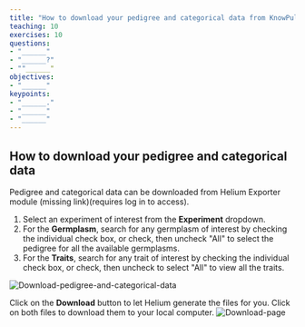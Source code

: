 ```yaml
---
title: "How to download your pedigree and categorical data from KnowPulse"
teaching: 10
exercises: 10
questions:
- "______"
- "______?"
- ""______"
objectives:
- "______"
keypoints:
- "______."
- "______"
- "______"
---
```


## How to download your pedigree and categorical data 

Pedigree and categorical data can be downloaded from Helium Exporter module (missing link)(requires log in to access).


1. Select an experiment of interest from the **Experiment** dropdown.
2. For the **Germplasm**, search for any germplasm of interest by checking the individual check box, or check, then uncheck "All" to select the pedigree for all the available germplasms. 
3. For the **Traits**, search for any trait of interest by checking the individual check box, or check, then uncheck to select "All" to view all the traits.

![Download-pedigree-and-categorical-data](https://user-images.githubusercontent.com/45402954/158880651-17a57e09-d97b-4faf-92ab-9058d2f590ba.png)

Click on the **Download** button to let Helium generate the files for you. Click on both files to download them to your local computer. 
![Download-page](https://user-images.githubusercontent.com/45402954/158888837-2e64883c-0afa-4b38-bda2-5fe25ebf00a9.png)
